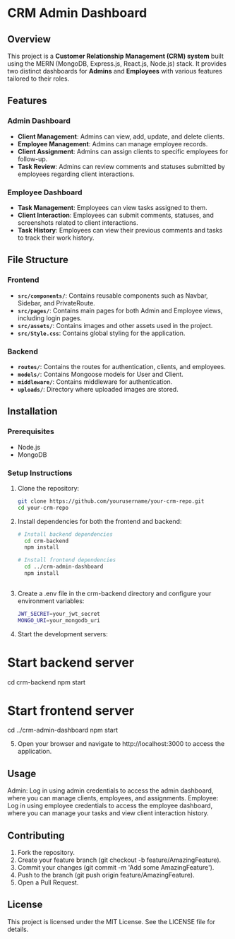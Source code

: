 # CRM Admin Dashboard

## Overview

This project is a **Customer Relationship Management (CRM) system** built using the MERN (MongoDB, Express.js, React.js, Node.js) stack. It provides two distinct dashboards for **Admins** and **Employees** with various features tailored to their roles.

## Features

### Admin Dashboard
- **Client Management**: Admins can view, add, update, and delete clients.
- **Employee Management**: Admins can manage employee records.
- **Client Assignment**: Admins can assign clients to specific employees for follow-up.
- **Task Review**: Admins can review comments and statuses submitted by employees regarding client interactions.

### Employee Dashboard
- **Task Management**: Employees can view tasks assigned to them.
- **Client Interaction**: Employees can submit comments, statuses, and screenshots related to client interactions.
- **Task History**: Employees can view their previous comments and tasks to track their work history.

## File Structure

### Frontend
- **`src/components/`**: Contains reusable components such as Navbar, Sidebar, and PrivateRoute.
- **`src/pages/`**: Contains main pages for both Admin and Employee views, including login pages.
- **`src/assets/`**: Contains images and other assets used in the project.
- **`src/Style.css`**: Contains global styling for the application.

### Backend
- **`routes/`**: Contains the routes for authentication, clients, and employees.
- **`models/`**: Contains Mongoose models for User and Client.
- **`middleware/`**: Contains middleware for authentication.
- **`uploads/`**: Directory where uploaded images are stored.

## Installation

### Prerequisites
- Node.js
- MongoDB

### Setup Instructions

1. Clone the repository:
   ```bash
   git clone https://github.com/yourusername/your-crm-repo.git
   cd your-crm-repo
2. Install dependencies for both the frontend and backend:

   ```bash
   # Install backend dependencies
     cd crm-backend
     npm install

   # Install frontend dependencies
     cd ../crm-admin-dashboard
     npm install
 
3. Create a .env file in the crm-backend directory and configure your environment variables:

   ```bash
   JWT_SECRET=your_jwt_secret
   MONGO_URI=your_mongodb_uri

4. Start the development servers:

# Start backend server
cd crm-backend
npm start

# Start frontend server
cd ../crm-admin-dashboard
npm start

5. Open your browser and navigate to http://localhost:3000 to access the application.

## Usage
Admin: Log in using admin credentials to access the admin dashboard, where you can manage clients, employees, and assignments.
Employee: Log in using employee credentials to access the employee dashboard, where you can manage your tasks and view client interaction history.

## Contributing

1. Fork the repository.
2. Create your feature branch (git checkout -b feature/AmazingFeature).
3. Commit your changes (git commit -m 'Add some AmazingFeature').
4. Push to the branch (git push origin feature/AmazingFeature).
5. Open a Pull Request.

## License
This project is licensed under the MIT License. See the LICENSE file for details.
